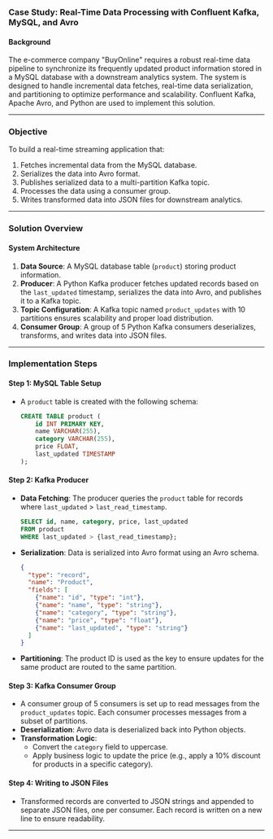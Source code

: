 ### **Case Study: Real-Time Data Processing with Confluent Kafka, MySQL, and Avro**

#### **Background**
The e-commerce company "BuyOnline" requires a robust real-time data pipeline to synchronize its frequently updated product information stored in a MySQL database with a downstream analytics system. The system is designed to handle incremental data fetches, real-time data serialization, and partitioning to optimize performance and scalability. Confluent Kafka, Apache Avro, and Python are used to implement this solution.

---

### **Objective**
To build a real-time streaming application that:
1. Fetches incremental data from the MySQL database.
2. Serializes the data into Avro format.
3. Publishes serialized data to a multi-partition Kafka topic.
4. Processes the data using a consumer group.
5. Writes transformed data into JSON files for downstream analytics.

---

### **Solution Overview**

#### **System Architecture**
1. **Data Source**: A MySQL database table (`product`) storing product information.
2. **Producer**: A Python Kafka producer fetches updated records based on the `last_updated` timestamp, serializes the data into Avro, and publishes it to a Kafka topic.
3. **Topic Configuration**: A Kafka topic named `product_updates` with 10 partitions ensures scalability and proper load distribution.
4. **Consumer Group**: A group of 5 Python Kafka consumers deserializes, transforms, and writes data into JSON files.

---

### **Implementation Steps**

#### **Step 1: MySQL Table Setup**
- A `product` table is created with the following schema:
  ```sql
  CREATE TABLE product (
      id INT PRIMARY KEY,
      name VARCHAR(255),
      category VARCHAR(255),
      price FLOAT,
      last_updated TIMESTAMP
  );
  ```

#### **Step 2: Kafka Producer**
- **Data Fetching**: The producer queries the `product` table for records where `last_updated` > `last_read_timestamp`. 
  ```sql
  SELECT id, name, category, price, last_updated 
  FROM product 
  WHERE last_updated > {last_read_timestamp};
  ```
- **Serialization**: Data is serialized into Avro format using an Avro schema.
  ```json
  {
    "type": "record",
    "name": "Product",
    "fields": [
      {"name": "id", "type": "int"},
      {"name": "name", "type": "string"},
      {"name": "category", "type": "string"},
      {"name": "price", "type": "float"},
      {"name": "last_updated", "type": "string"}
    ]
  }
  ```
- **Partitioning**: The product ID is used as the key to ensure updates for the same product are routed to the same partition.

#### **Step 3: Kafka Consumer Group**
- A consumer group of 5 consumers is set up to read messages from the `product_updates` topic. Each consumer processes messages from a subset of partitions.
- **Deserialization**: Avro data is deserialized back into Python objects.
- **Transformation Logic**:
  - Convert the `category` field to uppercase.
  - Apply business logic to update the price (e.g., apply a 10% discount for products in a specific category).

#### **Step 4: Writing to JSON Files**
- Transformed records are converted to JSON strings and appended to separate JSON files, one per consumer. Each record is written on a new line to ensure readability.

---
